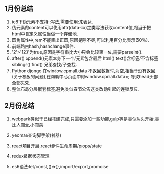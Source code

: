 ## 1月份总结

1. ie8下伪元素不支持::写法,需要使用:来表达.
2. 伪元素的content可以使用attr(data-xx)之类写法获取content值,相当于把html中自定义属性当做一个存储池.
3. 圆角属性中,rem不能画出正圆,原因是除不尽,可以利用百分比表示(50%).
4. 前端路由hash,hashchange事件.
5. '2'>'123'为true,原因是字符串比大小只会比较第一位,需要parseInt().
6. after() append()元素本身下一个/元素包含最后      html() text()含标签/不含标签      siblings() find() 兄弟查找/子查找.
7. Python djongo 在window.cpmall.data 不返回数据时,为空,相当于没有返回.(关于模板的问题),在帮助中心页面中的window.cpmall.data=; 导致head头部全部失效.
8. 整体布局分层嵌套标签,避免类似春节公告这类改动引起的连锁反应.

## 2月份总结

1. webpack类似于已经搭建完成,只需要添加一些功能,gulp等是类似从头开始.类比大而全,小而美.

2. yeoman查询脚手架(神器)

3. react项目开展,react组件生命周期/props/state

4. redux数据状态管理

5. es6语法:let/const,()=>{},import/export,promoise 

   ​